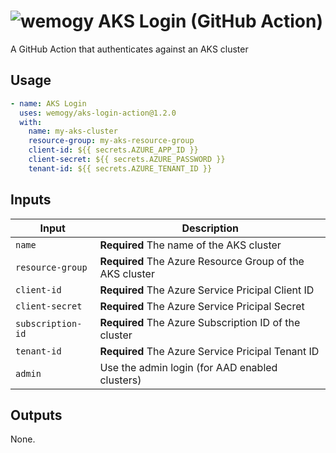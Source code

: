 # ![wemogy](https://wemogyimages.blob.core.windows.net/logos/wemogy-github-tiny.png) AKS Login (GitHub Action)

A GitHub Action that authenticates against an AKS cluster

## Usage

```yaml
- name: AKS Login
  uses: wemogy/aks-login-action@1.2.0
  with:
    name: my-aks-cluster
    resource-group: my-aks-resource-group
    client-id: ${{ secrets.AZURE_APP_ID }}
    client-secret: ${{ secrets.AZURE_PASSWORD }}
    tenant-id: ${{ secrets.AZURE_TENANT_ID }}
```

## Inputs

| Input            | Description                                  |
| ---------------- | -------------------------------------------- |
| `name`           | **Required** The name of the AKS cluster     |
| `resource-group` | **Required** The Azure Resource Group of the AKS cluster |
| `client-id` | **Required** The Azure Service Pricipal Client ID |
| `client-secret` | **Required** The Azure Service Pricipal Secret |
| `subscription-id` | **Required** The Azure Subscription ID of the cluster |
| `tenant-id` | **Required** The Azure Service Pricipal Tenant ID |
| `admin` | Use the admin login (for AAD enabled clusters) |

## Outputs

None.
